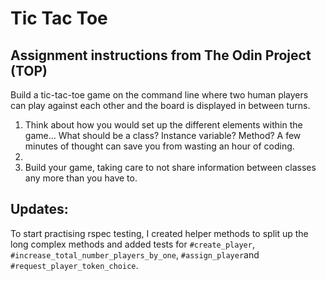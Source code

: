 # Tic Tac Toe

## Assignment instructions from The Odin Project (TOP)

Build a tic-tac-toe game on the command line where two human players can play against each other and the board is displayed in between turns.

1. Think about how you would set up the different elements within the game… What should be a class? Instance variable? Method? A few minutes of thought can save you from wasting an hour of coding.
2. 
3. Build your game, taking care to not share information between classes any more than you have to.

## Updates:
To start practising rspec testing, I created helper methods to split up the long complex methods and added tests for `#create_player`, `#increase_total_number_players_by_one`, `#assign_player`and `#request_player_token_choice`. 
